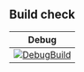 ## Build check
|Debug|
|:---:|
|[![DebugBuild](https://github.com/Souto-Naitou/TD2_02_Prototype/actions/workflows/main.yml/badge.svg)](https://github.com/Souto-Naitou/TD2_02_Prototype/actions/workflows/main.yml)|
